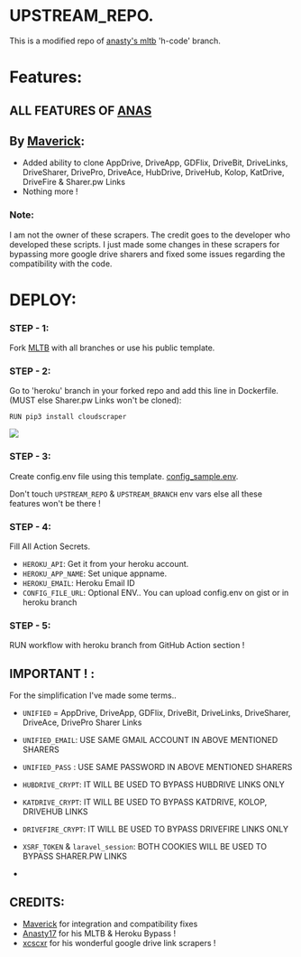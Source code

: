 #  UPSTREAM_REPO.

This is a modified repo of [anasty's mltb](https://github.com/anasty17/mirror-leech-telegram-bot/tree/h-code) 'h-code' branch.

# Features:

## ALL FEATURES OF [ANAS](https://github.com/anasty17/mirror-leech-telegram-bot)

## By [Maverick](https://telegram.dog/Maverick9099):
- Added ability to clone AppDrive, DriveApp, GDFlix, DriveBit, DriveLinks, DriveSharer, DrivePro, DriveAce, HubDrive, DriveHub, Kolop, KatDrive, DriveFire & Sharer.pw  Links
- Nothing more !

### Note:
I am not the owner of these scrapers. The credit goes to the developer who developed these scripts.
I just made some changes in these scrapers for bypassing more google drive sharers and fixed some issues regarding the compatibility with the code.

# DEPLOY:

### STEP - 1:
Fork [MLTB](https://github.com/anasty17/mirror-leech-telegram-bot) with all branches or use his public template.

### STEP - 2:
Go to 'heroku' branch in your forked repo and add this line in Dockerfile. (MUST else Sharer.pw Links won't be cloned):
```
RUN pip3 install cloudscraper
```
<p><img src="https://telegra.ph/file/dd60c2c30ad81a241e44b.png"/></p>

### STEP - 3:
Create config.env file using this template. [config_sample.env](https://raw.githubusercontent.com/majnurangeela/For-Upstream-Mltb/master/bot/modules/config_sample.env).

Don't touch `UPSTREAM_REPO` & `UPSTREAM_BRANCH` env vars else all these features won't be there !

### STEP - 4:
Fill All Action Secrets.

- `HEROKU_API`: Get it from your heroku account.
- `HEROKU_APP_NAME`: Set unique appname.
- `HEROKU_EMAIL`: Heroku Email ID
- `CONFIG_FILE_URL`: Optional ENV.. You can upload config.env on gist or in heroku branch

### STEP - 5:
RUN workflow with heroku branch from GitHub Action section !

## IMPORTANT ! :

For the simplification I've made some terms..

- `UNIFIED` = AppDrive, DriveApp, GDFlix, DriveBit, DriveLinks, DriveSharer, DriveAce, DrivePro Sharer Links
- `UNIFIED_EMAIL`: USE SAME GMAIL ACCOUNT IN ABOVE MENTIONED SHARERS
- `UNIFIED_PASS` : USE SAME PASSWORD IN ABOVE MENTIONED SHARERS

- `HUBDRIVE_CRYPT`: IT WILL BE USED TO BYPASS HUBDRIVE LINKS ONLY
- `KATDRIVE_CRYPT`: IT WILL BE USED TO BYPASS KATDRIVE, KOLOP, DRIVEHUB LINKS
- `DRIVEFIRE_CRYPT`: IT WILL BE USED TO BYPASS DRIVEFIRE LINKS ONLY

- `XSRF_TOKEN` & `laravel_session`: BOTH COOKIES WILL BE USED TO BYPASS SHARER.PW LINKS
- 
## CREDITS:
- [Maverick](https://github.com/majnurangeela) for integration and compatibility fixes
- [Anasty17](https://github.com/anasty17/mirror-leech-telegram-bot) for his MLTB & Heroku Bypass !
- [xcscxr](https://github.com/xcscxr) for his wonderful google drive link scrapers !
